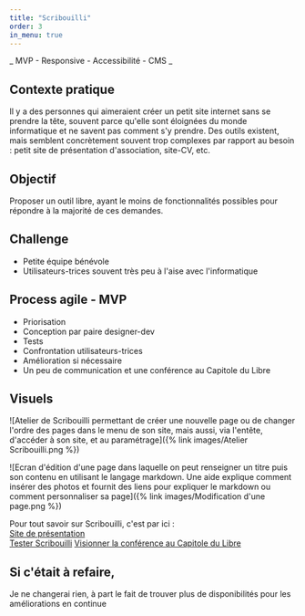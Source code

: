 ```yaml
---
title: "Scribouilli"
order: 3
in_menu: true
---
```

_ MVP - Responsive - Accessibilité - CMS _

## Contexte pratique
Il y a des personnes qui aimeraient créer un petit site internet sans se prendre la tête, souvent parce qu'elle sont éloignées du monde informatique et ne savent pas comment s'y prendre.
Des outils existent, mais semblent concrètement souvent trop complexes par rapport au besoin : petit site de présentation d'association, site-CV, etc.

## Objectif
Proposer un outil libre, ayant le moins de fonctionnalités possibles pour répondre à la majorité de ces demandes.

## Challenge
- Petite équipe bénévole
- Utilisateurs-trices souvent très peu à l'aise avec l'informatique

## Process agile - MVP
- Priorisation
- Conception par paire designer-dev
- Tests
- Confrontation utilisateurs-trices
- Amélioration si nécessaire
- Un peu de communication et une conférence au Capitole du Libre

## Visuels
![Atelier de Scribouilli permettant de créer une nouvelle page ou de changer l'ordre des pages dans le menu de son site, mais aussi, via l'entête, d'accéder à son site, et au paramétrage]({% link images/Atelier Scribouilli.png %})  
  
![Ecran d'édition d'une page dans laquelle on peut renseigner un titre puis son contenu en utilisant le langage markdown. Une aide explique comment insérer des photos et fournit des liens pour expliquer le markdown ou comment personnaliser sa page]({% link images/Modification d'une page.png %})  
  
Pour tout savoir sur Scribouilli, c'est par ici :  
[Site de présentation](https://scribouilli.org/)  
[Tester Scribouilli](https://atelier.scribouilli.org)
[Visionner la conférence au Capitole du Libre](https://www.youtube.com/watch?v=krRPLxzkZTw)

## Si c'était à refaire,
Je ne changerai rien, à part le fait de trouver plus de disponibilités pour les améliorations en continue 